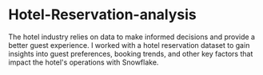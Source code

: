 # Hotel-Reservation-analysis
The hotel industry relies on data to make informed decisions and provide a better guest experience. I worked with a hotel reservation dataset to gain insights into guest preferences, booking trends, and other key factors that impact the hotel's operations with Snowflake.
